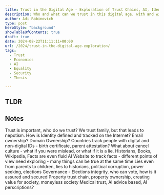 ```yaml
---
title: Trust in the Digital Age - Exploration of Trust Chains, AI, Identities and Degrees 
description: Who and what can we trust in this digital age, with and without AI, cancel culture, trust chains, domain ownership, degrees of trust, security versus freedom
author: Adi Rabinovich
type: post
heroStyle: "background"
showTableOfContents: true
draft: true
date: 2024-08-22T11:11:11+00:00
url: /2024/trust-in-the-digital-age-exploration/
tags:
  - Trust
  - Economics
  - AI
  - Equality
  - Security
  - Thesis

---
```

## TLDR



## Notes

Trust is important, who do we trust? We trust family, but that leads to nepotism. How is Identity defined and tracked on the Internet? Email ownership? Domain Ownership? 
Countries track people with digital and non-digital IDs - birth certificate, parent attestation? What about cancel culture - what if you were mislead, or what if it is a lie.
Historians, Books, Wikipedia, Facts are even fluid
AI Website to track facts - different points of view need exploring - many things can be true at the same time
Lies even from parents to children, lies to historians, political corruption, power seeking, elections
Governance - Elections integrity, who can vote, how is it assured and secured
Property trust chain, property ownership, creating value for society, moneyless society
Medical trust, AI advice based, AI perscriptions?
